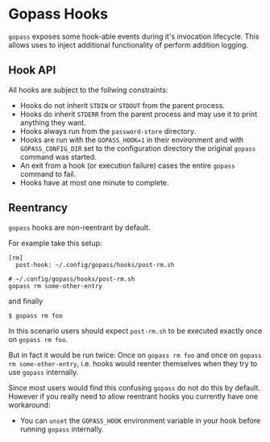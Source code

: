 # Gopass Hooks

`gopass` exposes some hook-able events during it's invocation lifecycle. This allows uses to inject additional functionality of perform addition logging.

## Hook API

All hooks are subject to the follwing constraints:

* Hooks do not inherit `STDIN` or `STDOUT` from the parent process.
* Hooks do inherit `STDERR` from the parent process and may use it to print anything they want.
* Hooks always run from the `password-store` directory.
* Hooks are run with the `GOPASS_HOOK=1` in their environment and with `GOPASS_CONFIG_DIR` set to the configuration directory the original `gopass` command was started.
* An exit from a hook (or execution failure) cases the entire `gopass` command to fail.
* Hooks have at most one minute to complete.

## Reentrancy

`gopass` hooks are non-reentrant by default.

For example take this setup:

```text
[rm]
  post-hook: ~/.config/gopass/hooks/post-rm.sh
```

```shell
# ~/.config/gopass/hooks/post-rm.sh
gopass rm some-other-entry
```

and finally

```shell
$ gopass rm foo
```

In this scenario users should expect `post-rm.sh` to be executed exactly once on `gopass rm foo`.

But in fact it would be run twice: Once on `gopass rm foo` and once on `gopass rm some-other-entry`, i.e. hooks would reenter themselves when they try to use `gopass` internally.

Since most users would find this confusing `gopass` do not do this by default. However if you really need to allow reentrant hooks you currently have one workaround:

* You can `unset` the `GOPASS_HOOK` environment variable in your hook before running `gopass` internally.
